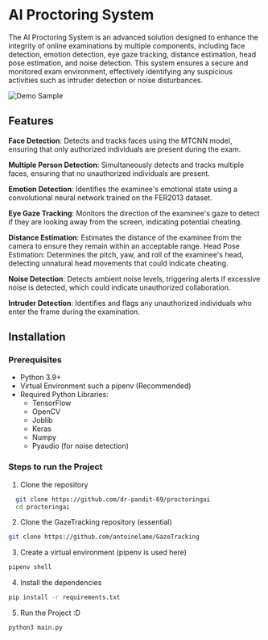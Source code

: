 
# AI Proctoring System

The AI Proctoring System is an advanced solution designed to enhance the integrity of online examinations by multiple components, including face detection, emotion detection, eye gaze tracking, distance estimation, head pose estimation, and noise detection. This system ensures a secure and monitored exam environment, effectively identifying any suspicious activities such as intruder detection or noise disturbances.

![Demo Sample](https://media.giphy.com/media/iEMoiFXkTGuu9O2Jmz/giphy.gif)



## Features

**Face Detection**: Detects and tracks faces using the MTCNN model, ensuring that only authorized individuals are present during the exam.

**Multiple Person Detection**: Simultaneously detects and tracks multiple faces, ensuring that no unauthorized individuals are present.

**Emotion Detection**: Identifies the examinee's emotional state using a convolutional neural network trained on the FER2013 dataset.

**Eye Gaze Tracking**: Monitors the direction of the examinee's gaze to detect if they are looking away from the screen, indicating potential cheating.

**Distance Estimation**: Estimates the distance of the examinee from the camera to ensure they remain within an acceptable range.
Head Pose Estimation: Determines the pitch, yaw, and roll of the examinee's head, detecting unnatural head movements that could indicate cheating.

**Noise Detection**: Detects ambient noise levels, triggering alerts if excessive noise is detected, which could indicate unauthorized collaboration.

**Intruder Detection**: Identifies and flags any unauthorized individuals who enter the frame during the examination.

## Installation

### Prerequisites

- Python 3.9+
- Virtual Environment such a pipenv (Recommended)
- Required Python Libraries:
  - TensorFlow
  - OpenCV
  - Joblib
  - Keras
  - Numpy
  - Pyaudio (for noise detection)






### Steps to run the Project

1. Clone the repository

```bash
  git clone https://github.com/dr-pandit-69/proctoringai
  cd proctoringai
```

2. Clone the GazeTracking repository (essential)

```bash
git clone https://github.com/antoinelame/GazeTracking
```
    
3. Create a virtual environment (pipenv is used here)

```bash
pipenv shell
```
4. Install the dependencies

```bash
pip install -r requirements.txt
```

5. Run the Project :D

```bash
python3 main.py
```

